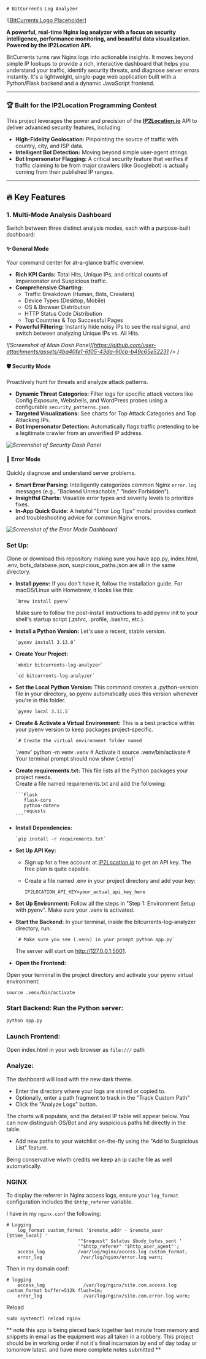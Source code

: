     # BitCurrents Log Analyzer

![[BitCurrents Logo Placeholder](htt]ps://github.com/user-attachments/assets/5b2a0f46-8245-49b3-b993-1dc3e03e8b74)]

**A powerful, real-time Nginx log analyzer with a focus on security intelligence, performance monitoring, and beautiful data visualization. Powered by the IP2Location API.**

BitCurrents turns raw Nginx logs into actionable insights. It moves beyond simple IP lookups to provide a rich, interactive dashboard that helps you understand your traffic, identify security threats, and diagnose server errors instantly. It's a lightweight, single-page web application built with a Python/Flask backend and a dynamic JavaScript frontend.

---

### 🏆 Built for the IP2Location Programming Contest

This project leverages the power and precision of the **[IP2Location.io](https://www.ip2location.io/)** API to deliver advanced security features, including:
-   **High-Fidelity Geolocation:** Pinpointing the source of traffic with country, city, and ISP data.
-   **Intelligent Bot Detection:** Moving beyond simple user-agent strings.
-   **Bot Impersonator Flagging:** A critical security feature that verifies if traffic claiming to be from major crawlers (like Googlebot) is actually coming from their published IP ranges.

---

## 🔥 Key Features

### 1. Multi-Mode Analysis Dashboard
Switch between three distinct analysis modes, each with a purpose-built dashboard:

#### ✨ General Mode
Your command center for at-a-glance traffic overview.
-   **Rich KPI Cards:** Total Hits, Unique IPs, and critical counts of Impersonator and Suspicious traffic.
-   **Comprehensive Charting:**
    -   Traffic Breakdown (Human, Bots, Crawlers)
    -   Device Types (Desktop, Mobile)
    -   OS & Browser Distribution
    -   HTTP Status Code Distribution
    -   Top Countries & Top Successful Pages
-   **Powerful Filtering:** Instantly hide noisy IPs to see the real signal, and switch between analyzing Unique IPs vs. All Hits.

*![Screenshot of Main Dash Panel][https://github.com/user-attachments/assets/4ba40fe1-6f05-43da-90cb-b49c65e52231 />
)*

#### 🛡️ Security Mode
Proactively hunt for threats and analyze attack patterns.
-   **Dynamic Threat Categories:** Filter logs for specific attack vectors like Config Exposure, Webshells, and WordPress probes using a configurable `security_patterns.json`.
-   **Targeted Visualizations:** See charts for Top Attack Categories and Top Attacking IPs.
-   **Bot Impersonator Detection:** Automatically flags traffic pretending to be a legitimate crawler from an unverified IP address.

*![Screenshot of Security Dash Panel](<img width="1513" height="873" alt="image" src="https://github.com/user-attachments/assets/2ea5ce38-a3cb-4480-9cbe-16b3a497a04e" />
)*

#### 🚨 Error Mode
Quickly diagnose and understand server problems.
-   **Smart Error Parsing:** Intelligently categorizes common Nginx `error.log` messages (e.g., "Backend Unreachable," "Index Forbidden").
-   **Insightful Charts:** Visualize error types and severity levels to prioritize fixes.
-   **In-App Quick Guide:** A helpful "Error Log Tips" modal provides context and troubleshooting advice for common Nginx errors.

*![Screenshot of the Error Mode Dashboard](https://via.placeholder.com/1200x600.png?text=Screenshot:+Error+Dashboard+View)*

### Set Up: 
Clone or download this repository making sure you have app.py, index.html, .env, bots_database.json, suspicious_paths.json are all in the same directory.

*   **Install pyenv:** If you don't have it, follow the installation guide. For macOS/Linux with Homebrew, it looks like this:
    
        `brew install pyenv`
    
    Make sure to follow the post-install instructions to add pyenv init to your shell's startup script (.zshrc, .profile, .bashrc, etc.).
    
*   **Install a Python Version:** Let's use a recent, stable version.
    
        `pyenv install 3.13.0`
      
*   **Create Your Project:**
    
        `mkdir bitcurrents-log-analyzer`
    
        `cd bitcurrents-log-analyzer`
      
*   **Set the Local Python Version:** This command creates a .python-version file in your directory, so pyenv automatically uses this version whenever you're in this folder.
    
        `pyenv local 3.11.5`
      
*   **Create & Activate a Virtual Environment:** This is a best practice within your pyenv version to keep packages project-specific.
    
        `# Create the virtual environment folder named
    '.venv' python -m venv .venv  # Activate it source .venv/bin/activate # Your terminal prompt should now show (.venv)`
      
*   **Create requirements.txt:** This file lists all the Python packages your project needs.  
    Create a file named requirements.txt and add the following:
        
        ```Flask
           flask-cors
           python-dotenv
           requests
        ```
      
*   **Install Dependencies:**
    
        `pip install -r requirements.txt`
      
*   **Set Up API Key:**
    
    *   Sign up for a free account at [IP2Location.io](https://ip2location.io) to get an API key. The free plan is quite capable.
        
    *   Create a file named .env in your project directory and add your key:
           
        `IP2LOCATION_API_KEY=your_actual_api_key_here`

*   **Set Up Environment:** Follow all the steps in "Step 1: Environment Setup with pyenv". Make sure your .venv is activated.
    
*   **Start the Backend:** In your terminal, inside the bitcurrents-log-analyzer directory, run:
        
        `# Make sure you see (.venv) in your prompt python app.py`
        
    The server will start on http://127.0.0.1:5001.
    
*   **Open the Frontend:**
  
Open your terminal in the project directory and activate your pyenv virtual environment:

`source .venv/bin/activate`

### Start Backend: Run the Python server:
```bash
python app.py
```
### Launch Frontend: 
Open index.html in your web browser as `file:///` path

### Analyze:
The dashboard will load with the new dark theme.

- Enter the directory where your logs are stored or copied to.
- Optionally, enter a path fragment to track in the "Track Custom Path"
- Click the "Analyze Logs" button.

The charts will populate, and the detailed IP table will appear below. You can now distinguish OS/Bot and any suspicious paths hit directly in the table.
- Add new paths to your watchlist on-the-fly using the "Add to Suspicious List" feature.

Being conservative wiwth credits we keep an ip cache file as well automatically.

### NGINX 

To display the referrer in Nginx access logs, ensure your `log_format` configuration includes the `$http_referer` variable.

I have in my `nginx.conf` the following:
```
# Logging
    log_format custom_format '$remote_addr - $remote_user [$time_local] '
                          '"$request" $status $body_bytes_sent '
                          '"$http_referer" "$http_user_agent"';
    access_log		      /var/log/nginx/access.log custom_format;
    error_log              /var/log/nginx/error.log warn;
```

Then in my domain conf:
```
# logging
    access_log              /var/log/nginx/site.com.access.log custom_format buffer=512k flush=1m;
    error_log               /var/log/nginx/site.com.error.log warn;
```

Reload
```
sudo systemctl reload nginx
```

** note this app is being pieced back together last minute from memory and snippets in email as the equipment was all taken in a robbery. This project should be in working order if not it's final incarnaton by end of day today or tomorrow latest. and have more complete notes submitted **
